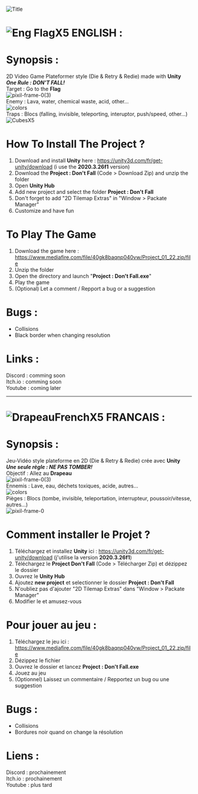 ![Title](https://user-images.githubusercontent.com/10770240/143320474-e68591e6-3762-4d07-b54c-0d9093f39d2a.png)


# ![Eng FlagX5](https://user-images.githubusercontent.com/10770240/141441945-806bda1e-2cb5-49ff-a445-ff86048dbe40.png) ENGLISH :


# Synopsis :
2D Video Game Plateformer style (Die & Retry & Redie) made with **Unity** \
**_One Rule : DON'T FALL!_** \
Target : Go to the **Flag** \
![pixil-frame-0(3)](https://user-images.githubusercontent.com/10770240/143298912-109df660-84ce-4b50-bd9d-7210f0187342.png) \
Enemy : Lava, water, chemical waste, acid, other... \
![colors](https://user-images.githubusercontent.com/10770240/133419033-2af72ed1-9ebd-4b1d-8166-ba4817cbe510.png) \
Traps : Blocs (falling, invisible, teleporting, interuptor, push/speed, other...) \
![CubesX5](https://user-images.githubusercontent.com/10770240/133606375-ac373ac7-4032-4193-9058-2300427af35f.png)


# How To Install The Project ?
1. Download and install **Unity** here : https://unity3d.com/fr/get-unity/download (i use the **2020.3.26f1** version)
2. Download the **Project : Don't Fall** (Code > Download Zip) and unzip the folder
3. Open **Unity Hub**
4. Add new project and select the folder **Project : Don't Fall**
5. Don't forget to add "2D Tilemap Extras" in "Window > Packate Manager"
6. Customize and have fun


# To Play The Game
1. Download the game here : https://www.mediafire.com/file/40gk8baqnp040vw/Project_01_22.zip/file
2. Unzip the folder
3. Open the directory and launch "**Project : Don't Fall.exe**"
4. Play the game
5. (Optional) Let a comment / Repport a bug or a suggestion

# Bugs :
* Collisions
* Black border when changing resolution

# Links :
Discord : comming soon \
Itch.io : comming soon \
Youtube : coming later

---------------------------------------------------------------------------------------------------------------------------------------------------------------------------------

# ![DrapeauFrenchX5](https://user-images.githubusercontent.com/10770240/133244777-e1493f28-1fb9-495f-98c2-5f3ab6e92adf.png) FRANCAIS :

# Synopsis :
Jeu-Vidéo style plateforme en 2D (Die & Retry & Redie) crée avec **Unity** \
**_Une seule règle : NE PAS TOMBER!_** \
Objectif : Allez au **Drapeau** \
![pixil-frame-0(3)](https://user-images.githubusercontent.com/10770240/143298912-109df660-84ce-4b50-bd9d-7210f0187342.png) \
Ennemis : Lave, eau, déchets toxiques, acide, autres... \
![colors](https://user-images.githubusercontent.com/10770240/133419033-2af72ed1-9ebd-4b1d-8166-ba4817cbe510.png) \
Pièges : Blocs (tombe, invisible, teleportation, interrupteur, poussoir/vitesse, autres...) \
![pixil-frame-0](https://user-images.githubusercontent.com/10770240/133231601-b62d9ae1-14ff-4feb-8289-5409a9484704.png)


# Comment installer le Projet ?
1. Téléchargez et installez **Unity** ici : https://unity3d.com/fr/get-unity/download (j'utilise la version **2020.3.26f1**)
2. Téléchargez le **Project Don't Fall** (Code > Télécharger Zip) et dézippez le dossier
3. Ouvrez le **Unity Hub**
4. Ajoutez **new project** et selectionner le dossier **Project : Don't Fall**
5. N'oubliez pas d'ajouter "2D Tilemap Extras" dans "Window > Packate Manager"
6. Modifier le et amusez-vous


# Pour jouer au jeu :
1. Téléchargez le jeu ici : https://www.mediafire.com/file/40gk8baqnp040vw/Project_01_22.zip/file
2. Dézippez le fichier
3. Ouvrez le dossier et lancez **Project : Don't Fall.exe**
4. Jouez au jeu
5. (Optionnel) Laissez un commentaire / Repportez un bug ou une suggestion


# Bugs :
* Collisions
* Bordures noir quand on change la résolution

# Liens :
Discord : prochainement \
Itch.io : prochainement \
Youtube : plus tard
